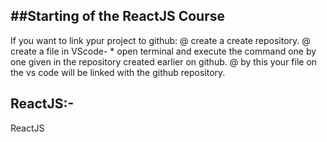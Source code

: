 ##Starting of the ReactJS Course
-----
If you want to link ypur project to github:
  @ create a create repository.
  @ create a file in VScode-
    * open terminal and execute the command one by one given in   the repository created earlier on github.
  @ by this your file on the vs code will be linked with the github repository.

ReactJS:-
-----
ReactJS 